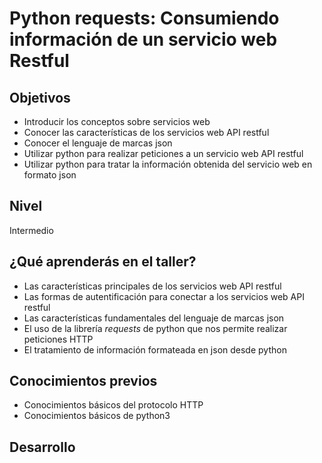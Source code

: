 # Python requests: Consumiendo información de un servicio web Restful

## Objetivos

* Introducir los conceptos sobre servicios web
* Conocer las características de los servicios web API restful
* Conocer el lenguaje de marcas json 
* Utilizar python para realizar peticiones a un servicio web API restful
* Utilizar python para tratar la información obtenida del servicio web en formato json

## Nivel

Intermedio

## ¿Qué aprenderás en el taller?

* Las características principales de los servicios web API restful
* Las formas de autentificación para conectar a los servicios web API restful
* Las características fundamentales del lenguaje de marcas json
* El uso de la librería *requests* de python que nos permite realizar peticiones HTTP
* El tratamiento de información formateada en json desde python

## Conocimientos previos

* Conocimientos básicos del protocolo HTTP
* Conocimientos básicos de python3

## Desarrollo